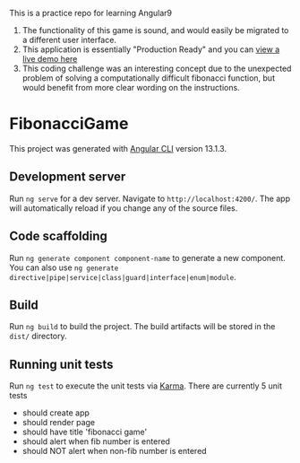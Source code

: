 This is a practice repo for learning Angular9


1. The functionality of this game is sound, and would easily be migrated to a different user interface.
2. This application is essentially "Production Ready" and you can [view a live demo here](https://hoppi164.github.io/fibonacci-game/) 
3. This coding challenge was an interesting concept due to the unexpected problem of solving a computationally difficult fibonacci function, but would benefit from more clear wording on the instructions.




# FibonacciGame

This project was generated with [Angular CLI](https://github.com/angular/angular-cli) version 13.1.3.

## Development server

Run `ng serve` for a dev server. Navigate to `http://localhost:4200/`. The app will automatically reload if you change any of the source files.

## Code scaffolding

Run `ng generate component component-name` to generate a new component. You can also use `ng generate directive|pipe|service|class|guard|interface|enum|module`.

## Build

Run `ng build` to build the project. The build artifacts will be stored in the `dist/` directory.

## Running unit tests

Run `ng test` to execute the unit tests via [Karma](https://karma-runner.github.io).
There are currently 5 unit tests
* should create app
* should render page
* should have title 'fibonacci game'
* should alert when fib number is entered
* should NOT alert when non-fib number is entered
